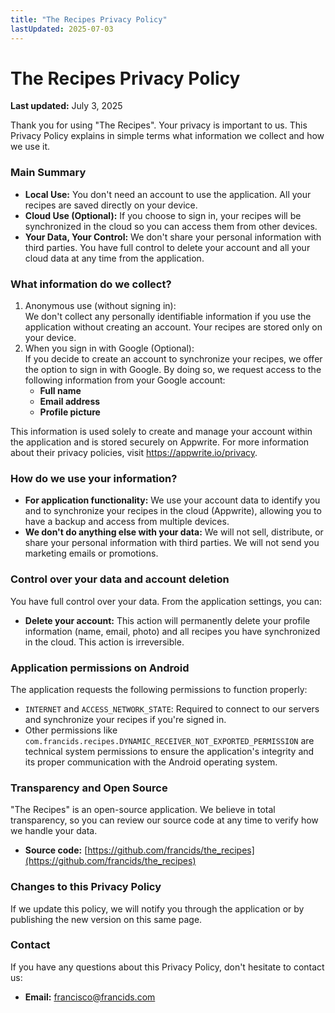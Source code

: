 ```yaml
---
title: "The Recipes Privacy Policy"
lastUpdated: 2025-07-03
---
```


# **The Recipes Privacy Policy**

**Last updated:** July 3, 2025

Thank you for using "The Recipes". Your privacy is important to us. This Privacy Policy explains in simple terms what information we collect and how we use it.

### **Main Summary**

- **Local Use:** You don't need an account to use the application. All your recipes are saved directly on your device.
- **Cloud Use (Optional):** If you choose to sign in, your recipes will be synchronized in the cloud so you can access them from other devices.
- **Your Data, Your Control:** We don't share your personal information with third parties. You have full control to delete your account and all your cloud data at any time from the application.

### **What information do we collect?**

1. Anonymous use (without signing in):  
   We don't collect any personally identifiable information if you use the application without creating an account. Your recipes are stored only on your device.
2. When you sign in with Google (Optional):  
   If you decide to create an account to synchronize your recipes, we offer the option to sign in with Google. By doing so, we request access to the following information from your Google account:
   - **Full name**
   - **Email address**
   - **Profile picture**

This information is used solely to create and manage your account within the application and is stored securely on Appwrite. For more information about their privacy policies, visit https://appwrite.io/privacy.

### **How do we use your information?**

- **For application functionality:** We use your account data to identify you and to synchronize your recipes in the cloud (Appwrite), allowing you to have a backup and access from multiple devices.
- **We don't do anything else with your data:** We will not sell, distribute, or share your personal information with third parties. We will not send you marketing emails or promotions.

### **Control over your data and account deletion**

You have full control over your data. From the application settings, you can:

- **Delete your account:** This action will permanently delete your profile information (name, email, photo) and all recipes you have synchronized in the cloud. This action is irreversible.

### **Application permissions on Android**

The application requests the following permissions to function properly:

- `INTERNET` and `ACCESS_NETWORK_STATE`: Required to connect to our servers and synchronize your recipes if you're signed in.
- Other permissions like `com.francids.recipes.DYNAMIC_RECEIVER_NOT_EXPORTED_PERMISSION` are technical system permissions to ensure the application's integrity and its proper communication with the Android operating system.

### **Transparency and Open Source**

"The Recipes" is an open-source application. We believe in total transparency, so you can review our source code at any time to verify how we handle your data.

- **Source code:** [https://github.com/francids/the_recipes](https://github.com/francids/the_recipes)

### **Changes to this Privacy Policy**

If we update this policy, we will notify you through the application or by publishing the new version on this same page.

### **Contact**

If you have any questions about this Privacy Policy, don't hesitate to contact us:

- **Email:** francisco@francids.com
